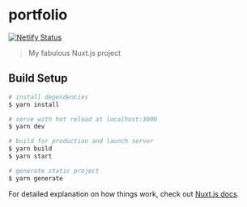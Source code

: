 # portfolio
[![Netlify Status](https://api.netlify.com/api/v1/badges/80c16b07-efdb-4d91-80c5-d3a12969b240/deploy-status)](https://app.netlify.com/sites/taakuuyaa/deploys)
> My fabulous Nuxt.js project

## Build Setup

``` bash
# install dependencies
$ yarn install

# serve with hot reload at localhost:3000
$ yarn dev

# build for production and launch server
$ yarn build
$ yarn start

# generate static project
$ yarn generate
```

For detailed explanation on how things work, check out [Nuxt.js docs](https://nuxtjs.org).
